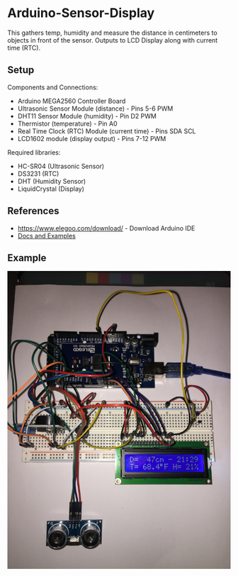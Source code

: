 # Arduino-Sensor-Display
This gathers temp, humidity and measure the distance in centimeters to objects in front of the sensor.  Outputs to LCD Display along with current time (RTC).

## Setup ##
Components and Connections:
   *  Arduino MEGA2560 Controller Board
   *  Ultrasonic Sensor Module (distance) - Pins 5-6 PWM
   *  DHT11 Sensor Module (humidity) - Pin D2 PWM
   *  Thermistor (temperature) - Pin A0
   *  Real Time Clock (RTC) Module (current time) - Pins SDA SCL
   *  LCD1602 module (display output) - Pins 7-12 PWM

Required libraries:
   * HC-SR04 (Ultrasonic Sensor)
   * DS3231 (RTC)
   * DHT (Humidity Sensor)
   * LiquidCrystal (Display)
    
## References ##
* https://www.elegoo.com/download/ - Download Arduino IDE 
* [Docs and Examples](https://www.elegoo.com/tutorial/Elegoo%20The%20Most%20Complete%20Starter%20Kit%20for%20MEGA%20V1.0.2019.01.29.zip)

## Example ##

![picture alt](Arduino-Sensor-Display.jpg "Example photo")
